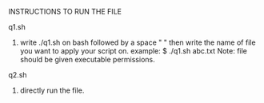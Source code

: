 INSTRUCTIONS TO RUN THE FILE

q1.sh

1) write ./q1.sh on bash followed by a space " " then write the name of file you want to apply your script on.
	example: $ ./q1.sh abc.txt
Note: file should be given executable permissions. 

q2.sh

1) directly run the file.
